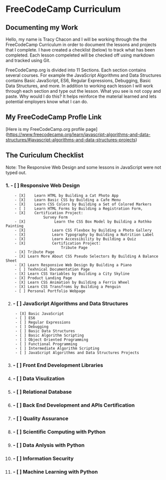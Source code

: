 # FreeCodeCamp Curriculum
## Documenting my Work
Hello, my name is Tracy Chacon and I will be working through the the FreeCodeCamp Curriculum in order to document the lessons and projects that I complete. I have created a checklist (below) to track what has been completed. Each lesson compeleted will be checked off using markdown and tracked using Git. 

FreeCodeCamp.org is divided into 11 Sections. Each  section contains several courses. For example the JavaScript Algorithms and Data Structures contains Basic JavaScript, ES6, Regular Expressions, Debugging, Basic Data Structures, and more. In addition to working each lesson I will work through each section and type out the lesson. What you see is not copy and paste. Why would I do this? It helps reinforce the material learned and lets potential employers know what I can do. 

## My FreeCodeCamp Profle Link
[Here is my FreeCodeCamp.org profile page] (https://www.freecodecamp.org/learn/javascript-algorithms-and-data-structures/#javascript-algorithms-and-data-structures-projects)


## The Curiculum Checklist
Note: The Responsive Web Design and some lessons in JavaScript were not typed out.

### 1. - [ ] Responsive Web Design
        - [X]    Learn HTML by Building a Cat Photo App
        - [X]    Learn Basic CSS by Building a Cafe Menu
        - [X]    Learn CSS Colors by Building a Set of Colored Markers
        - [ ]    Learn HTML Forms by Building a Registration Form, 
        - [X]    Certification Project:
                     Survey Form
        - [X]             Learn the CSS Box Model by Building a Rothko Painting
        - [X]            Learn CSS Flexbox by Building a Photo Gallery
        - [X]            Learn Typography by Building a Nutrition Label
        - [X]            Learn Accessibility by Building a Quiz
        - [X]            Certification Project:
                             Tribute Page
        - [X] Tribute Page
        - [X] Learn More About CSS Pseudo Selectors By Building A Balance Sheet
        - [X] Learn Responsive Web Design By Building a Piano 
        - [ ] Texhnical Documentation Page
        - [X] Learn CSS Variables by Building a City Skyline 
        - [X] Product Landing Page
        - [X] Learn CSS Animation by Building a Ferris Wheel
        - [X] Learn CSS Transfroms by Building a Penguin
        - [ ] Personal Portfolio Webpage
2. ### - [ ] JavaScript Algorithms and Data Structures
        - [X] Basic JavaScript
        - [ ] ES6
        - [ ] Regular Expressions
        - [ ] Debugging
        - [ ] Basic Data Structures
        - [ ] Basic Algorithm Scripting
        - [ ] Object Oriented Programming
        - [ ] Functional Programming
        - [ ] Intermediate Algorithm Scripting
        - [ ] JavaScript Algorithms and Data Structures Projects
3.  ### - [ ] Front End Development Libraries
4.  ### - [ ] Data Visulization
5.  ### - [ ] Relational Database
6.  ### - [ ] Back End Development and APIs Certification
7.  ### - [ ] Quality Assurance
8.  ### - [ ] Scientific Computing with Python
9.  ### - [ ] Data Anlysis with Python
10. ### - [ ] Information Security
11. ### - [ ] Machine Learning with Python